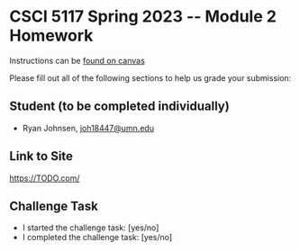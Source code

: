 # CSCI 5117 Spring 2023 -- Module 2 Homework


Instructions can be [found on canvas](https://canvas.umn.edu/courses/355584/pages/homework-2)

Please fill out all of the following sections to help us grade your submission:

## Student (to be completed individually)

* Ryan Johnsen, joh18447@umn.edu

## Link to Site

<https://TODO.com/>

## Challenge Task

* I started the challenge task: [yes/no]
* I completed the challenge task: [yes/no]

